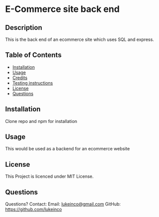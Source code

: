 
  # E-Commerce site back end

  ## Description
  This is the back end of an ecommerce site which uses SQL and express.

  ## Table of Contents
  - [Installation](#installation)
  - [Usage](#usage)
  - [Credits](#credits)
  - [Testing instructions](#testing-instructions)
  - [License](#license)
  - [Questions](#questions)


  ## Installation
  Clone repo and npm for installation

  ## Usage
  This would be used as a backend for an ecommerce website

  ## License
  This Project is licenced under MIT License.

  ## Questions
  Questions? Contact:
  Email: lukeinco@gmail.com
  GitHub: https://github.com/lukeinco
  